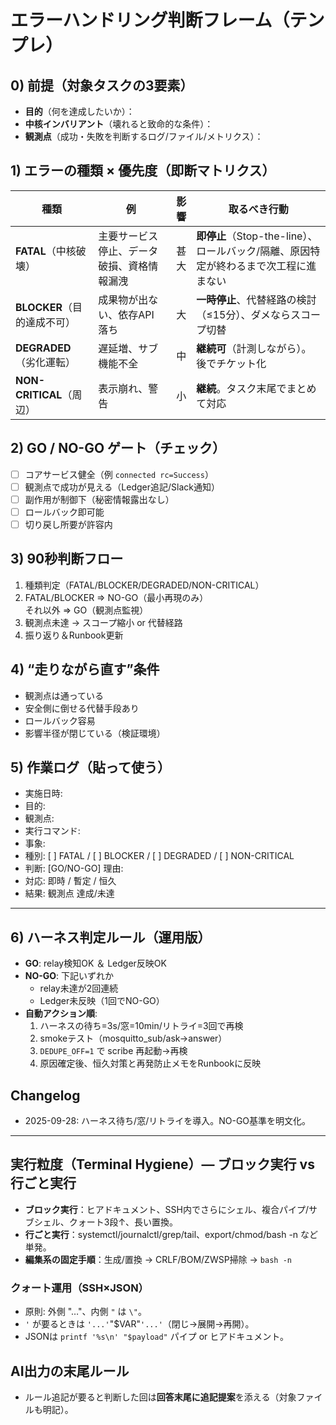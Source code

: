 # エラーハンドリング判断フレーム（テンプレ）

## 0) 前提（対象タスクの3要素）
- **目的**（何を達成したいか）：
- **中核インバリアント**（壊れると致命的な条件）：
- **観測点**（成功・失敗を判断するログ/ファイル/メトリクス）：

## 1) エラーの種類 × 優先度（即断マトリクス）
| 種類 | 例 | 影響 | 取るべき行動 |
|---|---|---:|---|
| **FATAL**（中核破壊） | 主要サービス停止、データ破損、資格情報漏洩 | 甚大 | **即停止**（Stop-the-line）、ロールバック/隔離、原因特定が終わるまで次工程に進まない |
| **BLOCKER**（目的達成不可） | 成果物が出ない、依存API落ち | 大 | **一時停止**、代替経路の検討（≤15分）、ダメならスコープ切替 |
| **DEGRADED**（劣化運転） | 遅延増、サブ機能不全 | 中 | **継続可**（計測しながら）。後でチケット化 |
| **NON-CRITICAL**（周辺） | 表示崩れ、警告 | 小 | **継続**。タスク末尾でまとめて対応 |

## 2) GO / NO-GO ゲート（チェック）
- [ ] コアサービス健全（例 `connected rc=Success`）
- [ ] 観測点で成功が見える（Ledger追記/Slack通知）
- [ ] 副作用が制御下（秘密情報露出なし）
- [ ] ロールバック即可能
- [ ] 切り戻し所要が許容内

## 3) 90秒判断フロー
1) 種類判定（FATAL/BLOCKER/DEGRADED/NON-CRITICAL）
2) FATAL/BLOCKER ⇒ NO-GO（最小再現のみ）  
   それ以外 ⇒ GO（観測点監視）
3) 観測点未達 → スコープ縮小 or 代替経路
4) 振り返り＆Runbook更新

## 4) “走りながら直す”条件
- 観測点は通っている
- 安全側に倒せる代替手段あり
- ロールバック容易
- 影響半径が閉じている（検証環境）

## 5) 作業ログ（貼って使う）
- 実施日時:  
- 目的:  
- 観測点:  
- 実行コマンド:  
- 事象:  
- 種別: [ ] FATAL / [ ] BLOCKER / [ ] DEGRADED / [ ] NON-CRITICAL  
- 判断: [GO/NO-GO] 理由:  
- 対応: 即時 / 暫定 / 恒久  
- 結果: 観測点 達成/未達

---

## 6) ハーネス判定ルール（運用版）
- **GO**: relay検知OK ＆ Ledger反映OK
- **NO-GO**: 下記いずれか
  - relay未達が2回連続
  - Ledger未反映（1回でNO-GO）
- **自動アクション順**:
  1. ハーネスの待ち=3s/窓=10min/リトライ=3回で再検
  2. smokeテスト（mosquitto_sub/ask→answer）
  3. `DEDUPE_OFF=1` で scribe 再起動→再検
  4. 原因確定後、恒久対策と再発防止メモをRunbookに反映

## Changelog
- 2025-09-28: ハーネス待ち/窓/リトライを導入。NO-GO基準を明文化。

---

## 実行粒度（Terminal Hygiene）— ブロック実行 vs 行ごと実行
- **ブロック実行**：ヒアドキュメント、SSH内でさらにシェル、複合パイプ/サブシェル、クォート3段↑、長い置換。
- **行ごと実行**：systemctl/journalctl/grep/tail、export/chmod/bash -n など単発。
- **編集系の固定手順**：生成/置換 → CRLF/BOM/ZWSP掃除 → `bash -n`

### クォート運用（SSH×JSON）
- 原則: 外側 "…"、内側 `"` は `\"`。  
- `'` が要るときは `'...'`"$VAR"`'...'`（閉じ→展開→再開）。
- JSONは `printf '%s\n' "$payload"` パイプ or ヒアドキュメント。

## AI出力の末尾ルール
- ルール追記が要ると判断した回は**回答末尾に追記提案**を添える（対象ファイルも明記）。
